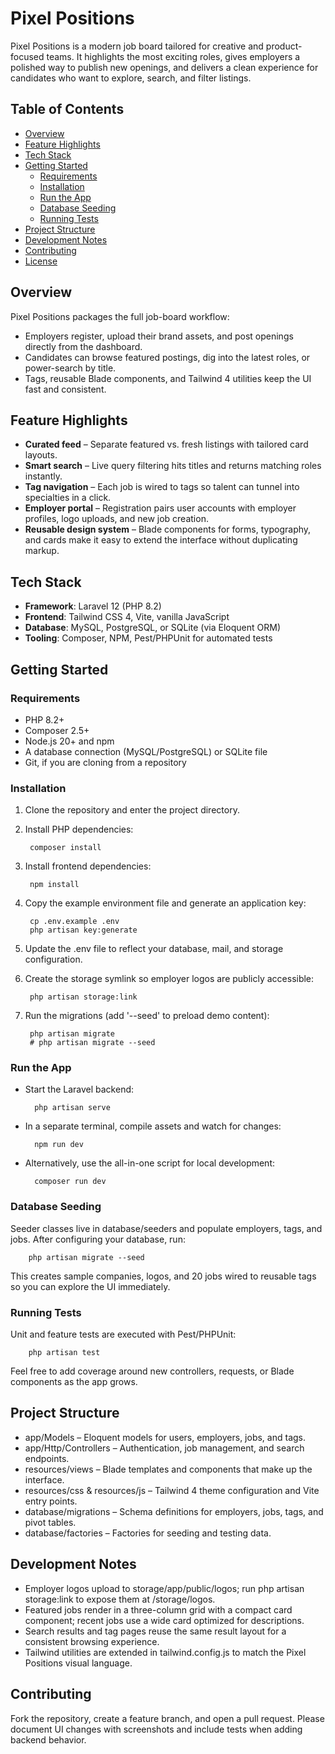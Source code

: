 # Pixel Positions

Pixel Positions is a modern job board tailored for creative and product-focused teams. It highlights the most exciting roles, gives employers a polished way to publish new openings, and delivers a clean experience for candidates who want to explore, search, and filter listings.

## Table of Contents
- [Overview](#overview)
- [Feature Highlights](#feature-highlights)
- [Tech Stack](#tech-stack)
- [Getting Started](#getting-started)
  - [Requirements](#requirements)
  - [Installation](#installation)
  - [Run the App](#run-the-app)
  - [Database Seeding](#database-seeding)
  - [Running Tests](#running-tests)
- [Project Structure](#project-structure)
- [Development Notes](#development-notes)
- [Contributing](#contributing)
- [License](#license)

## Overview
Pixel Positions packages the full job-board workflow:
- Employers register, upload their brand assets, and post openings directly from the dashboard.
- Candidates can browse featured postings, dig into the latest roles, or power-search by title.
- Tags, reusable Blade components, and Tailwind 4 utilities keep the UI fast and consistent.

## Feature Highlights
- **Curated feed** – Separate featured vs. fresh listings with tailored card layouts.
- **Smart search** – Live query filtering hits titles and returns matching roles instantly.
- **Tag navigation** – Each job is wired to tags so talent can tunnel into specialties in a click.
- **Employer portal** – Registration pairs user accounts with employer profiles, logo uploads, and new job creation.
- **Reusable design system** – Blade components for forms, typography, and cards make it easy to extend the interface without duplicating markup.

## Tech Stack
- **Framework**: Laravel 12 (PHP 8.2)
- **Frontend**: Tailwind CSS 4, Vite, vanilla JavaScript
- **Database**: MySQL, PostgreSQL, or SQLite (via Eloquent ORM)
- **Tooling**: Composer, NPM, Pest/PHPUnit for automated tests

## Getting Started
### Requirements
- PHP 8.2+
- Composer 2.5+
- Node.js 20+ and npm
- A database connection (MySQL/PostgreSQL) or SQLite file
- Git, if you are cloning from a repository

### Installation
1. Clone the repository and enter the project directory.
2. Install PHP dependencies:

        composer install

3. Install frontend dependencies:

        npm install

4. Copy the example environment file and generate an application key:

        cp .env.example .env
        php artisan key:generate

5. Update the .env file to reflect your database, mail, and storage configuration.
6. Create the storage symlink so employer logos are publicly accessible:

        php artisan storage:link

7. Run the migrations (add '--seed' to preload demo content):

        php artisan migrate
        # php artisan migrate --seed

### Run the App
- Start the Laravel backend:

        php artisan serve

- In a separate terminal, compile assets and watch for changes:

        npm run dev

- Alternatively, use the all-in-one script for local development:

        composer run dev

### Database Seeding
Seeder classes live in database/seeders and populate employers, tags, and jobs. After configuring your database, run:

        php artisan migrate --seed

This creates sample companies, logos, and 20 jobs wired to reusable tags so you can explore the UI immediately.

### Running Tests
Unit and feature tests are executed with Pest/PHPUnit:

        php artisan test

Feel free to add coverage around new controllers, requests, or Blade components as the app grows.

## Project Structure
- app/Models – Eloquent models for users, employers, jobs, and tags.
- app/Http/Controllers – Authentication, job management, and search endpoints.
- resources/views – Blade templates and components that make up the interface.
- resources/css & resources/js – Tailwind 4 theme configuration and Vite entry points.
- database/migrations – Schema definitions for employers, jobs, tags, and pivot tables.
- database/factories – Factories for seeding and testing data.

## Development Notes
- Employer logos upload to storage/app/public/logos; run php artisan storage:link to expose them at /storage/logos.
- Featured jobs render in a three-column grid with a compact card component; recent jobs use a wide card optimized for descriptions.
- Search results and tag pages reuse the same result layout for a consistent browsing experience.
- Tailwind utilities are extended in tailwind.config.js to match the Pixel Positions visual language.

## Contributing
Fork the repository, create a feature branch, and open a pull request. Please document UI changes with screenshots and include tests when adding backend behavior.
